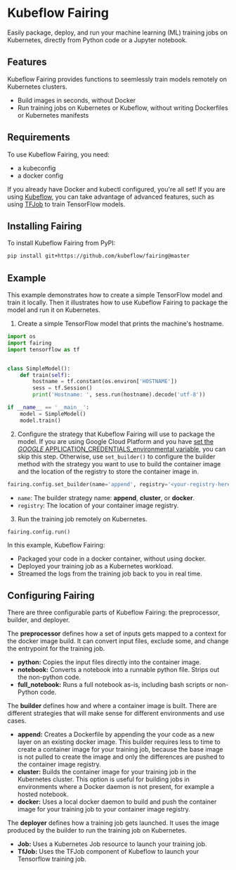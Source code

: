 # Kubeflow Fairing

Easily package, deploy, and run your machine learning (ML) training jobs on Kubernetes,
directly from Python code or a Jupyter notebook. 

## Features

Kubeflow Fairing provides functions to seemlessly train models remotely on Kubernetes
clusters.

- Build images in seconds, without Docker
- Run training jobs on Kubernetes or Kubeflow, without writing Dockerfiles or
  Kubernetes manifests

## Requirements

To use Kubeflow Fairing, you need:

- a kubeconfig
- a docker config

If you already have Docker and kubectl configured, you're all set! If you are using
[Kubeflow](https://www.kubeflow.org/), you can take advantage of advanced features,
such as using [TFJob](https://www.kubeflow.org/docs/components/tftraining/) to train
TensorFlow models.

## Installing Fairing

To install Kubeflow Fairing from PyPI:

```bash
pip install git+https://github.com/kubeflow/fairing@master
```

## Example

This example demonstrates how to create a simple TensorFlow model and train it locally.
Then it illustrates how to use Kubeflow Fairing to package the model and run it on
Kubernetes.

1. Create a simple TensorFlow model that prints the machine's hostname.

```python
import os
import fairing
import tensorflow as tf


class SimpleModel():
    def train(self):
        hostname = tf.constant(os.environ['HOSTNAME'])
        sess = tf.Session()
        print('Hostname: ', sess.run(hostname).decode('utf-8'))

if __name__ == '__main__':
    model = SimpleModel()
    model.train()    
```

2. Configure the strategy that Kubeflow Fairing will use to package the model.
   If you are using Google Cloud Platform and you have [set the _GOOGLE_
   APPLICATION_CREDENTIALS_environmental variable][gcp-auth], you can skip this
   step. Otherwise, use `set_builder()` to configure the builder method with
   the strategy you want to use to build the container image and the location
   of the registry to store the container image in.

```python
fairing.config.set_builder(name='append', registry='<your-registry-here>')
````

- `name`: The builder strategy name: **append**, **cluster**, or **docker**. 
- `registry`: The location of your container image registry.

3. Run the training job remotely on Kubernetes.

```
fairing.config.run()
```

In this example, Kubeflow Fairing:

- Packaged your code in a docker container, without using docker.
- Deployed your training job as a Kubernetes workload.
- Streamed the logs from the training job back to you in real time.

## Configuring Fairing

There are three configurable parts of Kubeflow Fairing: the preprocessor,
builder, and deployer. 

The **preprocessor** defines how a set of inputs gets mapped to a context
for the docker image build. It can convert input files, exclude some, and
change the entrypoint for the training job.

- **python:** Copies the input files directly into the container image.
- **notebook:** Converts a notebook into a runnable python file. Strips
  out the non-python code.
- **full_notebook:** Runs a full notebook as-is, including bash scripts
  or non-Python code.

The **builder**  defines how and where a container image is built. There
are different strategies that will make sense for different environments
and use cases.

- **append:** Creates a Dockerfile by appending the your code as a new
  layer on an existing docker image. This builder requires less to time
  to create a container image for your training job, because the base
  image is not pulled to create the image and only the differences are
  pushed to the container image registry. 
- **cluster:** Builds the container image for your training job in the
  Kubernetes cluster. This option is useful for building jobs in
  environments where a Docker daemon is not present, for example a
  hosted notebook.
- **docker:** Uses a local docker daemon to build and push the container
  image for your training job to your container image registry.

The **deployer** defines how a training job gets launched. It uses the
image produced by the builder to run the training job on Kubernetes.

- **Job:** Uses a Kubernetes Job resource to launch your training job.
- **TfJob:** Uses the TFJob component of Kubeflow to launch your
  Tensorflow training job.

[gcp-auth]: https://cloud.google.com/docs/authentication/getting-started#auth-cloud-implicit-python
